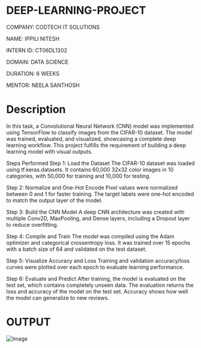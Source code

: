 # DEEP-LEARNING-PROJECT
COMPANY: CODTECH IT SOLUTIONS

NAME: IPPILI NITESH

INTERN ID: CT06DL1202

DOMAIN: DATA SCIENCE

DURATION: 6 WEEKS

MENTOR: NEELA SANTHOSH

# Description
In this task, a Convolutional Neural Network (CNN) model was implemented using TensorFlow to classify images from the CIFAR-10 dataset. The model was trained, evaluated, and visualized, showcasing a complete deep learning workflow. This project fulfills the requirement of building a deep learning model with visual outputs.

Steps Performed
Step 1: Load the Dataset
The CIFAR-10 dataset was loaded using tf.keras.datasets. It contains 60,000 32x32 color images in 10 categories, with 50,000 for training and 10,000 for testing.

Step 2: Normalize and One-Hot Encode
Pixel values were normalized between 0 and 1 for faster training. The target labels were one-hot encoded to match the output layer of the model.

Step 3: Build the CNN Model
A deep CNN architecture was created with multiple Conv2D, MaxPooling, and Dense layers, including a Dropout layer to reduce overfitting.

Step 4: Compile and Train
The model was compiled using the Adam optimizer and categorical crossentropy loss. It was trained over 15 epochs with a batch size of 64 and validated on the test dataset.

Step 5: Visualize Accuracy and Loss
Training and validation accuracy/loss curves were plotted over each epoch to evaluate learning performance.

Step 6: Evaluate and Predict
After training, the model is evaluated on the test set, which contains completely unseen data. The evaluation returns the loss and accuracy of the model on the test set. Accuracy shows how well the model can generalize to new reviews.

# OUTPUT

![Image](https://github.com/user-attachments/assets/6209108f-abf4-4e91-ab84-dc28958838a0)
